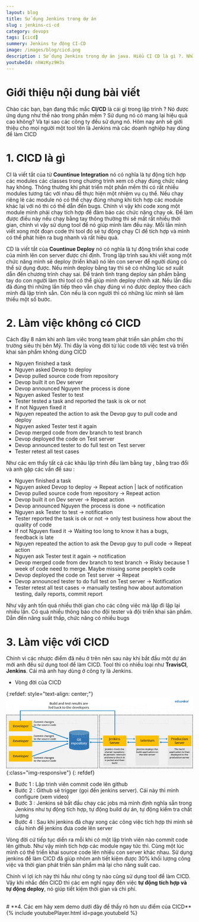 ```yaml
---
layout: blog
title: Sử dụng Jenkins trong dự án
slug : jenkins-ci-cd
category: devops
tags: [cicd]
summery: Jenkins tự động CI-CD   
image: /images/blog/cicd.png
description : Sử dụng Jenkins trong dự án java. Hiểu CI CD là gì ?. Những khó khăn khi không áp dụng ci cd trong các dự án. Hướng dẫn triển khai dự án java kết hợp ci cd trên công cụ Jenkins.
youtubeId: nhWzKyz9H3s
---
```


# **Giới thiệu nội dung bài viết**

Chào các bạn, bạn đang thắc mắc <b>CI/CD</b> là cái gì trong lập trình ? Nó được ứng dụng như thế nào trong phần mềm ? Sử dụng nó có mang lại
hiệu quả cao không? Và tại sao các công ty đều sử dụng nó. Hôm nay anh sẽ giới thiệu cho mọi người một tool tên là Jenkins mà các doanh
nghiệp hay dùng để làm CICD


# **1. CICD là gì**

CI là viết tắt của từ <b>Countinue Integration</b> nó có nghĩa là tự động tích hợp các modules các classes trong chương trình xem có chạy đúng chức năng hay không. Thông thường khi phát triển một phần mềm thì có rất nhiều modules tương tác với nhau để thực hiện một nhiệm vụ cụ thể. Nếu chạy riêng lẻ các module nó có thể chạy đúng nhưng khi tích hợp các module khác lại với nó thì có thể dẫn đến bugs. Chính vì vậy khi code xong một module mình phải chạy tích hợp để đảm bảo các chức năng chạy ok. Để làm được điều này nếu chạy bằng tay thông thường thì sẽ mất rất nhiều thời gian, chính vì vậy sử dụng tool để nó giúp mình làm đều này. Mỗi lần mình viết xong một đoạn code thì tool đó sẽ tự động chạy CI để tích hợp và mình có thể phát hiện ra bug nhanh và rất hiệu quả.

CD là viết tắt của <b>Countinue Deploy</b> nó có nghĩa là tự động triển khai code của mình lên con server được chỉ định. Trong lập trình sau khi viết xong một chức năng mình sẽ deploy (triển khai) nó lên con server để người dùng có thể sử dụng được. Nếu mình deploy bằng tay thì sẽ có những lúc sơ xuất dẫn đến chương trình chạy sai. Để tránh tình trạng deploy sản phẩm bằng tay do con người làm thì tool có thể giúp mình deploy chính xát. Nếu lần đầu đã đúng thì những lần tiếp theo vẫn chạy đúng vì nó được deploy theo cách mình đã lập trình sẳn. Còn nếu là con người thì có những lúc mình sẽ làm thiếu một số bước.

# **2. Làm việc không có CICD**

Cách đây 8 năm khi anh làm viêc trong team phát triển sản phẩm cho thị trường siêu thị bên Mỹ. Thì đây là vòng đời từ lúc code tới việc test và triển khai sản phẩm không dùng CICD

- Nguyen finished a task
- Nguyen asked Devop to deploy
- Devop pulled source code from repository
- Devop built it on Dev server
- Devop announced Nguyen the process is done
- Nguyen asked Tester to test
- Tester tested a task and reported the task is ok or not
- If not Nguyen fixed it 
- Nguyen repeated the action to ask the Devop guy to pull code and deploy
- Nguyen asked Tester test it again
- Devop merged code from dev branch to test branch
- Devop deployed the code on Test server
- Devop announced tester to do full test on Test server
- Tester retest all test cases

Như các em thấy tất cả các khâu lập trình đều làm bằng tay , bằng trao đổi và anh gặp các vấn đề sau :

- Nguyen finished a task
- Nguyen asked Devop to deploy   -> Repeat action | lack of notification
- Devop pulled source code from repository -> Repeat action
- Devop built it on Dev server -> Repeat action
- Devop announced Nguyen the process is done -> notification
- Nguyen ask Tester to test -> notification
- Tester reported the task is ok or not -> only test business how about the quality of code
- If not Nguyen fixed it -> Waiting too long to know it has a bugs, feedback is late
- Nguyen repeated the action to ask the Devop guy to pull code -> Repeat action
- Nguyen ask Tester test it again -> notification
- Devop merged code from dev branch to test branch -> Risky because 1 week of code need to merge. Maybe missing some people’s code
- Devop deployed the code on Test server -> Repeat
- Devop announced tester to do full test on Test server -> Notification
- Tester retest all test cases -> manually testing how about automation testing, daily reports, commit report

Như vậy anh tốn quá nhiều thời gian cho các công việc mà lập đi lập lại nhiều lần. Có quá nhiều thông báo cho đội tester và đội triển khai sản phẩm. Dẫn đến năng suất thấp, chức năng có nhiều bugs

# **3. Làm việc với CICD**

Chính vì các nhược điểm đã nêu ở trên nên sau này khi bắt đầu một dự án mới anh đều sử dụng tool để làm CICD. Tool thì có nhiều loại như <b>TravisCI</b>, <b>Jenkins</b>.
Cái mà anh hay dùng ở công ty là Jenkins.

- Vòng đời của CICD

{:refdef: style="text-align: center;"}
![TDD](/images/post/softwarecraftmanship/cicd.png){:class="img-responsive"}
{: refdef}

- Bước 1  	: Lập trình viên commit code lên github
- Bước 2	: Github sẽ trigger (gọi đến jenkins server). Cái này thì mình configure (xem video)
- Bước 3	: Jenkins sẽ bắt đầu chạy các jobs mà mình định nghĩa sẳn trong Jenkins như tự động tích hợp, tự động build dự án, tự động kiểm tra chất lượng
- Bước 4	: Sau khi jenkins đã chạy xong các công việc tích hợp thì mình sẽ cấu hình để jenkins đưa code lên server 

Vòng đời cứ tiếp tục diển ra mỗi khi có một lập trình viên nào commit code lên github. Như vậy mình tích hợp các module ngay tức thì. Cùng một lúc mình có thể triển khai source code lên nhiều con server khác nhau. Sử dụng jenkins để làm CICD đã giúp nhóm anh tiết kiệm được 30% khối lượng công việc và thời gian phát triển sản phẩm mà lại cho năng suất cao.

Chính vì lợi ích này thì hầu như công ty nào cũng sử dụng tool để làm CICD. Vậy khi nhắc đến CICD thì các em nghĩ ngay đến việc <b>tự động tích hợp và tự động deploy</b>, nó giúp tiết kiệm thời gian và chi phí.

<br>
# **4. Các em hãy xem demo dưới đây để thấy rõ hơn ưu điểm của CICD**
{% include youtubePlayer.html id=page.youtubeId %}
